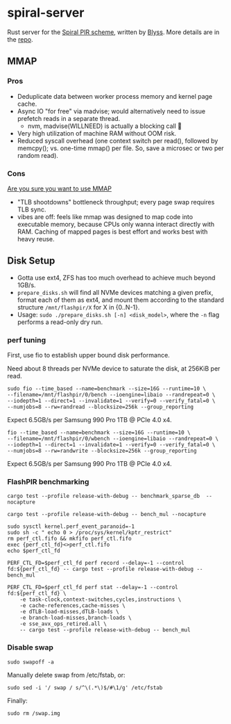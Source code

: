 # spiral-server

Rust server for the [Spiral PIR scheme](https://eprint.iacr.org/2022/368), written by [Blyss](https://blyss.dev). More details are in the [repo](https://github.com/blyssprivacy/sdk).

## MMAP

### Pros

- Deduplicate data between worker process memory and kernel page cache.
- Async IO "for free" via madvise; would alternatively need to issue prefetch reads in a separate thread.
    - nvm, madvise(WILLNEED) is actually a blocking call 🤷
- Very high utilization of machine RAM without OOM risk.
- Reduced syscall overhead (one context switch per read(), followed by memcpy(); vs. one-time mmap() per file. So, save a microsec or two per random read).

### Cons

[Are you sure you want to use MMAP](https://db.cs.cmu.edu/mmap-cidr2022/)
- "TLB shootdowns" bottleneck throughput; every page swap requires TLB sync.
- vibes are off: feels like mmap was designed to map code into executable memory, because CPUs only wanna interact directly with RAM. Caching of mapped pages is best effort and works best with heavy reuse.


## Disk Setup

- Gotta use ext4, ZFS has too much overhead to achieve much beyond 1GB/s.
- `prepare_disks.sh` will find all NVMe devices matching a given prefix, format each of them as ext4, and mount them according to the standard structure `/mnt/flashpir/X` for X in {0..N-1}.
- Usage: `sudo ./prepare_disks.sh [-n] <disk_model>`, where the `-n` flag performs a read-only dry run.

### perf tuning

First, use fio to establish upper bound disk performance.

Need about 8 threads per NVMe device to saturate the disk, at 256KiB per read.

```
sudo fio --time_based --name=benchmark --size=16G --runtime=10 \
--filename=/mnt/flashpir/0/bench --ioengine=libaio --randrepeat=0 \
--iodepth=1 --direct=1 --invalidate=1 --verify=0 --verify_fatal=0 \
--numjobs=8 --rw=randread --blocksize=256k --group_reporting
```
Expect 6.5GB/s per Samsung 990 Pro 1TB @ PCIe 4.0 x4.

```
fio --time_based --name=benchmark --size=16G --runtime=10 \
--filename=/mnt/flashpir/0/wbench --ioengine=libaio --randrepeat=0 \
--iodepth=1 --direct=1 --invalidate=1 --verify=0 --verify_fatal=0 \
--numjobs=8 --rw=randwrite --blocksize=256k --group_reporting
```
Expect 6.5GB/s per Samsung 990 Pro 1TB @ PCIe 4.0 x4.



### FlashPIR benchmarking

```
cargo test --profile release-with-debug -- benchmark_sparse_db  --nocapture
```


```
cargo test --profile release-with-debug -- bench_mul --nocapture
```

```
sudo sysctl kernel.perf_event_paranoid=-1
sudo sh -c " echo 0 > /proc/sys/kernel/kptr_restrict"
rm perf_ctl.fifo && mkfifo perf_ctl.fifo
exec {perf_ctl_fd}<>perf_ctl.fifo
echo $perf_ctl_fd

PERF_CTL_FD=$perf_ctl_fd perf record --delay=-1 --control fd:${perf_ctl_fd} -- cargo test --profile release-with-debug -- bench_mul

PERF_CTL_FD=$perf_ctl_fd perf stat --delay=-1 --control fd:${perf_ctl_fd} \
    -e task-clock,context-switches,cycles,instructions \
    -e cache-references,cache-misses \
    -e dTLB-load-misses,dTLB-loads \
    -e branch-load-misses,branch-loads \
    -e sse_avx_ops_retired.all \
    -- cargo test --profile release-with-debug -- bench_mul
```

### Disable swap
```
sudo swapoff -a
```

Manually delete swap from /etc/fstab, or:
```
sudo sed -i '/ swap / s/^\(.*\)$/#\1/g' /etc/fstab
```
Finally:
```
sudo rm /swap.img
```

